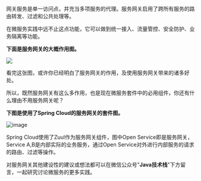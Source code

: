 
网关服务是单一访问点，并充当多项服务的代理。服务网关启用了跨所有服务的路由转发、过滤和公共处理等。

在微服务实践中远不止这点功能，它可以做到统一接入、流量管控、安全防护、业务隔离等功能。

**下面是服务网关的大概作用图。**

![](http://img.javastack.cn/17-12-21/11334157.jpg)

看完这张图，或许你已经明白了服务网关的作用，及使用服务网关带来的诸多好处。

所以，既然服务网关有这么多作用，也是现在微服务套件中的必用组件，你还有什么理由不用服务网关呢？

**下图是使用了Spring Cloud的服务网关的套件图。**

![image](http://img.javastack.cn/18-1-13/34465023.jpg)

Spring Cloud使用了Zuul作为服务网关组件，图中Open Service即是服务网关，Service A,B是内部实际的业务服务，通过Open Service对外进行内部服务的请求的路由、过滤等操作。

对服务网关其他建设性的建议或想法都可以在微信公众号"**Java技术栈**"下方留言，一起研究讨论微服务的更多实践。

